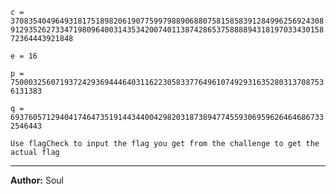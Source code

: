 `c = 3708354049649318175189820619077599798890688075815858391284996256924308912935262733471980964003143534200740113874286537588889431819703343015872364443921848`

`e = 16`

`p = 75000325607193724293694446403116223058337764961074929316352803137087536131383`

`q = 69376057129404174647351914434400429820318738947745593069596264646867332546443`


`Use flagCheck to input the flag you get from the challenge to get the actual flag`

---
**Author:** Soul
